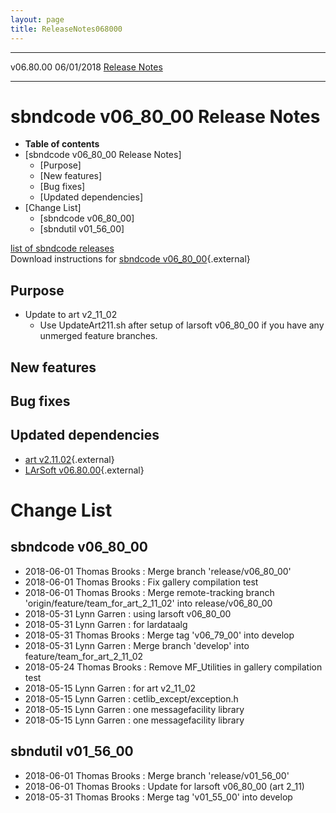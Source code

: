 ```yaml
---
layout: page
title: ReleaseNotes068000
---
```


  ----------- ------------ -- -- ------------------------------------------------------
  v06.80.00   06/01/2018         [Release Notes](ReleaseNotes068000.html)
  ----------- ------------ -- -- ------------------------------------------------------



sbndcode v06\_80\_00 Release Notes
======================================================================================

-   **Table of contents**
-   [sbndcode v06\_80\_00 Release
    Notes]
    -   [Purpose]
    -   [New features]
    -   [Bug fixes]
    -   [Updated dependencies]
-   [Change List]
    -   [sbndcode v06\_80\_00]
    -   [sbndutil v01\_56\_00]

[list of sbndcode
releases](List_of_SBND_code_releases.html)\
Download instructions for [sbndcode
v06\_80\_00](http://scisoft.fnal.gov/scisoft/bundles/sbnd/v06_80_00/sbndcode-v06_80_00.html){.external}



Purpose
----------------------------------

-   Update to art v2\_11\_02
    -   Use UpdateArt211.sh after setup of larsoft v06\_80\_00 if you
        have any unmerged feature branches.



New features
--------------------------------------------



Bug fixes
--------------------------------------



Updated dependencies
------------------------------------------------------------

-   [art
    v2.11.02](https://cdcvs.fnal.gov/redmine/projects/art/wiki/Series_211){.external}
-   [LArSoft
    v06.80.00](https://cdcvs.fnal.gov/redmine/projects/larsoft/wiki/ReleaseNotes068000){.external}



Change List
==========================================



sbndcode v06\_80\_00
----------------------------------------------------------

-   2018-06-01 Thomas Brooks : Merge branch \'release/v06\_80\_00\'
-   2018-06-01 Thomas Brooks : Fix gallery compilation test
-   2018-06-01 Thomas Brooks : Merge remote-tracking branch
    \'origin/feature/team\_for\_art\_2\_11\_02\' into
    release/v06\_80\_00
-   2018-05-31 Lynn Garren : using larsoft v06\_80\_00
-   2018-05-31 Lynn Garren : for lardataalg
-   2018-05-31 Thomas Brooks : Merge tag \'v06\_79\_00\' into develop
-   2018-05-31 Lynn Garren : Merge branch \'develop\' into
    feature/team\_for\_art\_2\_11\_02
-   2018-05-24 Thomas Brooks : Remove MF\_Utilities in gallery
    compilation test
-   2018-05-15 Lynn Garren : for art v2\_11\_02
-   2018-05-15 Lynn Garren : cetlib\_except/exception.h
-   2018-05-15 Lynn Garren : one messagefacility library
-   2018-05-15 Lynn Garren : one messagefacility library



sbndutil v01\_56\_00
----------------------------------------------------------

-   2018-06-01 Thomas Brooks : Merge branch \'release/v01\_56\_00\'
-   2018-06-01 Thomas Brooks : Update for larsoft v06\_80\_00 (art
    2\_11)
-   2018-05-31 Thomas Brooks : Merge tag \'v01\_55\_00\' into develop
